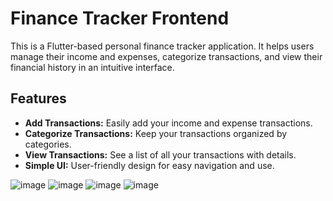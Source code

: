 # Finance Tracker Frontend

This is a Flutter-based personal finance tracker application. It helps users manage their income and expenses, categorize transactions, and view their financial history in an intuitive interface.

## Features

- **Add Transactions:** Easily add your income and expense transactions.
- **Categorize Transactions:** Keep your transactions organized by categories.
- **View Transactions:** See a list of all your transactions with details.
- **Simple UI:** User-friendly design for easy navigation and use.

![image](https://github.com/user-attachments/assets/c2e09e95-0834-4025-966e-9a48d6c35165)
![image](https://github.com/user-attachments/assets/fbe3cfa1-4485-4588-93c0-f7556624b905)
![image](https://github.com/user-attachments/assets/68bf2267-8227-4e7e-a367-c77ed01cab33)
![image](https://github.com/user-attachments/assets/e9d2c640-cc4d-41b7-9f02-9eecc6be6253)


